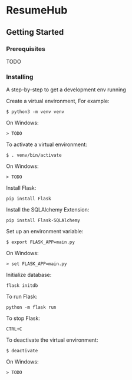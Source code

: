# ResumeHub

## Getting Started

### Prerequisites
TODO

### Installing

A step-by-step to get a development env running

Create a virtual environment, For example:
```
$ python3 -m venv venv
```

On Windows:
```
> TODO
```


To activate a virtual environment:
```
$ . venv/bin/activate
```

On Windows:
```
> TODO
```


Install Flask:
```
pip install Flask
```


Install the SQLAlchemy Extension:
```
pip install Flask-SQLAlchemy
```


Set up an environment variable:
```
$ export FLASK_APP=main.py
```

On Windows:
```
> set FLASK_APP=main.py
```


Initialize database:
```
flask initdb
```


To run Flask:
```
python -m flask run
```


To stop Flask:
```
CTRL+C
```


To deactivate the virtual environment:
```
$ deactivate
```

On Windows:
```
> TODO
```